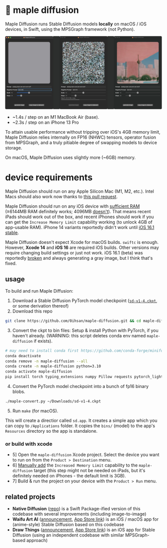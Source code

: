 # 🍁 maple diffusion

Maple Diffusion runs Stable Diffusion models **locally** on macOS / iOS
devices, in Swift, using the MPSGraph framework (not Python).

![](app.webp)

- ~1.4s / step on an M1 MacBook Air (base).
- ~2.3s / step on an iPhone 13 Pro

To attain usable performance without tripping over iOS's 4GB memory limit,
Maple Diffusion relies internally on FP16 (NHWC) tensors, operator fusion from
MPSGraph, and a truly pitiable degree of swapping models to device storage.

On macOS, Maple Diffusion uses slightly more (~6GB) memory.

# device requirements

Maple Diffusion should run on any Apple Silicon Mac (M1, M2, etc.). Intel Macs
should also work now thanks to [this pull request][intelpr].

Maple Diffusion should run on any iOS device with [sufficient RAM][iosram]
(≥6144MB RAM definitely works; 4096MB [doesn't][issue25]). That means recent
iPads should work out of the box, and recent iPhones should work if you can
get the `Increase Memory Limit` capability working (to unlock 4GB of
app-usable RAM). iPhone 14 variants reportedly didn't work until
[iOS 16.1 stable][issue5comment0].

Maple Diffusion doesn't expect Xcode for macOS builds. `swiftc` is enough.
However, **Xcode 14** and **iOS 16** are required iOS builds. Other versions
may require changing build settings or just not work. iOS 16.1 (beta) was
reportedly [broken][issue8] and always generating a gray image, but I think
that's fixed.

## usage

To build and run Maple Diffusion:

1. Download a Stable Diffusion PyTorch model checkpoint ([`sd-v1-4.ckpt`][sd14],
   or some derivation thereof)
2. Download this repo
```bash
git clone https://github.com/0ihsan/maple-diffusion.git && cd maple-diffusion
```
3. Convert the ckpt to bin files: Setup & install Python with PyTorch, if you
   haven't already. (WARNING: this script deletes conda env named
   `maple-diffusion` if exists).
```bash
# may need to install conda first https://github.com/conda-forge/miniforge#homebrew
conda deactivate
conda remove -n maple-diffusion --all
conda create -n maple-diffusion python=3.10
conda activate maple-diffusion
pip install torch typing_extensions numpy Pillow requests pytorch_lightning
```
4. Convert the PyTorch model checkpoint into a bunch of fp16 binary blobs.
```bash
./maple-convert.py ~/Downloads/sd-v1-4.ckpt
```
5. Run `make` (for macOS).

This will create a directior called `sd.app`.
It creates a simple app which you can copy to `/Applications` folder.
It copies the `bins/` (model) to the app's `Resources` directory so the app is standalone.

### or build with xcode

- 5] Open the `maple-diffusion` Xcode project. Select the device you want to
     run on from the `Product > Destination` menu.
- 6] [Manually add][issue5comment1] the `Increased Memory Limit` capability to
     the `maple-diffusion` target (this step might not be needed on iPads, but
     it's definitely needed on iPhones - the default limit is 3GB).
- 7] Build & run the project on your device with the `Product > Run` menu.

## related projects

* **Native Diffusion** ([repo][nativediffusion]) is a Swift Package-ified
  version of this codebase with several improvements (including image-to-image)
* **Waifu Art AI** ([announcement][waifuartai], [App Store link][waifuartappstore])
  is an iOS / macOS app for (anime-style) Stable Diffusion
  based on this codebase
* **Draw Things** ([announcement][drawthings], [App Store link][drawthingsappstore])
  is an iOS app for Stable Diffusion (using an independent
  codebase with similar MPSGraph-based approach)

[sd14]: https://huggingface.co/CompVis/stable-diffusion-v1-4
[iosram]: https://blakespot.com/ios_device_specifications_grid.html
[issue8]: https://github.com/madebyollin/maple-diffusion/issues/8
[nativediffusion]: https://github.com/mortenjust/native-diffusion/
[issue25]: https://github.com/madebyollin/maple-diffusion/issues/25
[waifuartai]: https://twitter.com/dgspitzer/status/1596652212964712449
[intelpr]: https://github.com/madebyollin/maple-diffusion/pull/14#issuecomment-1282166802
[drawthingsappstore]: https://apps.apple.com/us/app/draw-things-ai-generation/id6444050820
[waifuartappstore]: https://apps.apple.com/us/app/waifu-art-ai-local-generator/id6444585505
[issue5comment0]: https://github.com/madebyollin/maple-diffusion/issues/5#issuecomment-1304410263
[issue5comment1]: https://github.com/madebyollin/maple-diffusion/issues/5#issuecomment-1279111878
[drawthings]: https://liuliu.me/eyes/stretch-iphone-to-its-limit-a-2gib-model-that-can-draw-everything-in-your-pocket/
